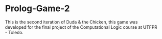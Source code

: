 # Prolog-Game-2
This is the second iteration of Duda &amp; the Chicken, this game was developed for the final project of the Computational Logic course at UTFPR - Toledo.
